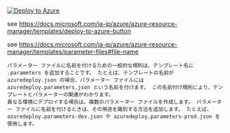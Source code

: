 [![Deploy to Azure](https://aka.ms/deploytoazurebutton)](https://portal.azure.com/#create/Microsoft.Template/uri/https%3A%2F%2Fraw.githubusercontent.com%2Fhiryamada%2Fdeploytest%2Fmaster%2Fazuredeploy.json)

see https://docs.microsoft.com/ja-jp/azure/azure-resource-manager/templates/deploy-to-azure-button

see https://docs.microsoft.com/ja-jp/azure/azure-resource-manager/templates/parameter-files#file-name

```
パラメーター ファイルに名前を付けるための一般的な規則は、テンプレート名に .parameters を追加することです。 たとえば、テンプレートの名前が azuredeploy.json の場合、パラメーター ファイルには azuredeploy.parameters.json という名前を付けます。 この名前付け規則により、テンプレートとパラメーターの関連がわかります。
異なる環境にデプロイする場合は、複数のパラメーター ファイルを作成します。 パラメーター ファイルに名前を付けるときは、その用途を識別する方法を追加します。 たとえば、 azuredeploy.parameters-dev.json や azuredeploy.parameters-prod.json を使用します。
```

